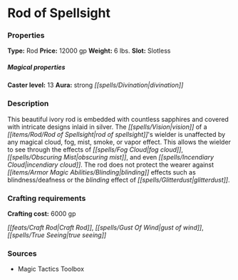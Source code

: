 ﻿---
Title: "Rod of Spellsight"
Type: "Rod"
Price: "12000 gp"
Weight: "6 lbs."
Slot: "Slotless"
Caster level: "13"
Aura: "strong divination"
Description: |
  "This beautiful ivory rod is embedded with countless sapphires and covered with intricate designs inlaid in silver. The vision of a _rod of spellsight's_ wielder is unaffected by any magical cloud, fog, mist, smoke, or vapor effect. This allows the wielder to see through the effects of _fog cloud_, _obscuring mist_, and even _incendiary cloud_. The rod does not protect the wearer against blinding effects such as _blindness/deafness_ or the blinding effect of _glitterdust_."
Crafting cost: "6000 gp"
Sources: "['Magic Tactics Toolbox']"
---

# Rod of Spellsight

### Properties

**Type:** Rod **Price:** 12000 gp **Weight:** 6 lbs. **Slot:** Slotless

##### Magical properties

**Caster level:** 13 **Aura:** strong _[[spells/Divination|divination]]_

### Description

This beautiful ivory rod is embedded with countless sapphires and covered with intricate designs inlaid in silver. The _[[spells/Vision|vision]]_ of a _[[items/Rod/Rod of Spellsight|rod of spellsight]]_'s wielder is unaffected by any magical cloud, fog, mist, smoke, or vapor effect. This allows the wielder to see through the effects of _[[spells/Fog Cloud|fog cloud]]_, _[[spells/Obscuring Mist|obscuring mist]]_, and even _[[spells/Incendiary Cloud|incendiary cloud]]_. The rod does not protect the wearer against _[[items/Armor Magic Abilities/Blinding|blinding]]_ effects such as blindness/deafness or the _blinding_ effect of _[[spells/Glitterdust|glitterdust]]_.

### Crafting requirements

**Crafting cost:** 6000 gp

_[[feats/Craft Rod|Craft Rod]]_, _[[spells/Gust Of Wind|gust of wind]]_, _[[spells/True Seeing|true seeing]]_

### Sources

* Magic Tactics Toolbox